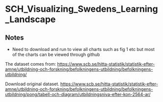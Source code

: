 # SCH_Visualizing_Swedens_Learning_Landscape

## Notes
- Need to download and run to view all charts such as fig 1 etc but most of the charts can be viewed through github

The dataset comes from:
https://www.scb.se/hitta-statistik/statistik-efter-amne/utbildning-och-forskning/befolkningens-utbildning/befolkningens-utbildning/


Download original dataset.
https://www.scb.se/hitta-statistik/statistik-efter-amne/utbildning-och-forskning/befolkningens-utbildning/befolkningens-utbildning/pong/tabell-och-diagram/utbildningsniva-efter-kon-2564-ar/
